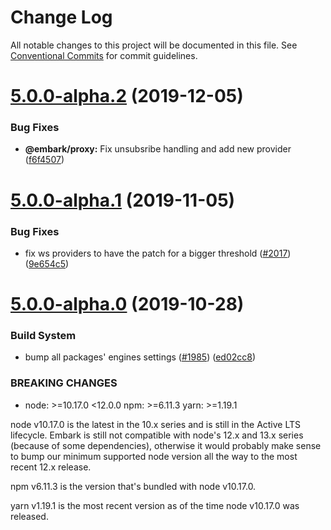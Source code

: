 # Change Log

All notable changes to this project will be documented in this file.
See [Conventional Commits](https://conventionalcommits.org) for commit guidelines.

# [5.0.0-alpha.2](https://github.com/embark-framework/embark/compare/v5.0.0-alpha.1...v5.0.0-alpha.2) (2019-12-05)


### Bug Fixes

* **@embark/proxy:** Fix unsubsribe handling and add new provider ([f6f4507](https://github.com/embark-framework/embark/commit/f6f4507))





# [5.0.0-alpha.1](https://github.com/embark-framework/embark/compare/v5.0.0-alpha.0...v5.0.0-alpha.1) (2019-11-05)


### Bug Fixes

* fix ws providers to have the patch for a bigger threshold ([#2017](https://github.com/embark-framework/embark/issues/2017)) ([9e654c5](https://github.com/embark-framework/embark/commit/9e654c5))





# [5.0.0-alpha.0](https://github.com/embark-framework/embark/compare/v4.1.1...v5.0.0-alpha.0) (2019-10-28)


### Build System

* bump all packages' engines settings ([#1985](https://github.com/embark-framework/embark/issues/1985)) ([ed02cc8](https://github.com/embark-framework/embark/commit/ed02cc8))


### BREAKING CHANGES

* node: >=10.17.0 <12.0.0
npm: >=6.11.3
yarn: >=1.19.1

node v10.17.0 is the latest in the 10.x series and is still in the Active LTS
lifecycle. Embark is still not compatible with node's 12.x and 13.x
series (because of some dependencies), otherwise it would probably make sense
to bump our minimum supported node version all the way to the most recent 12.x
release.

npm v6.11.3 is the version that's bundled with node v10.17.0.

yarn v1.19.1 is the most recent version as of the time node v10.17.0 was
released.
